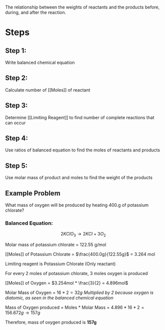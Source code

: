 The relationship between the weights of reactants and the products before, during, and after the reaction. 

# Steps
## Step 1:
Write balanced chemical equation

## Step 2:
Calculate number of [[Moles]] of reactant

## Step 3:
Determine [[Limiting Reagent]] to find number of complete reactions that can occur

## Step 4:
Use ratios of balanced equation to find the moles of reactants and products

## Step 5:
Use molar mass of product and moles to find the weight of the products


## Example Problem

What mass of oxygen will be produced by heating 400.g of potassium chlorate?

### Balanced Equation:
$$
2KClO_{3} \to 2KCl + 3O_{2}
$$

Molar mass of potassium chlorate  = 122.55 g/mol

[[Moles]] of Potassium Chlorate = $\frac{400.0g}{122.55g}$ = 3.264 mol

Limiting reagent is Potassium Chlorate (Only reactant)

For every 2 moles of potassium chlorate, 3 moles oxygen is produced

[[Moles]] of Oxygen = $3.254mol * \frac{3}{2} = 4.896mol$

Molar Mass of Oxygen = $16 * 2 = 32g$
*Multiplied by 2 because oxygen is diatomic, as seen in the balanced chemical equation*

Mass of Oxygen produced = Moles * Molar Mass = $4.896 * 16 * 2 = 156.672g \to 157g$

Therefore, mass of oxygen produced is **157g**
